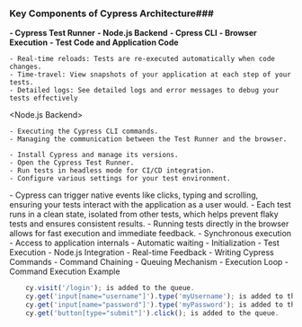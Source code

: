 ### Key Components of Cypress Architecture###

**- Cypress Test Runner**
**- Node.js Backend**
**- Cpress CLI**
**- Browser Execution**
**- Test Code and Application Code**

<Cypress Test Runner>

	- Real-time reloads: Tests are re-executed automatically when code changes.
  	- Time-travel: View snapshots of your application at each step of your tests.
  	- Detailed logs: See detailed logs and error messages to debug your tests effectively

<Node.js Backend>

	- Executing the Cypress CLI commands.
	- Managing the communication between the Test Runner and the browser.

<Cypress CLI>

	- Install Cypress and manage its versions.
	- Open the Cypress Test Runner.
	- Run tests in headless mode for CI/CD integration.
	- Configure various settings for your test environment.

<Browser Execution Show the architecture diagram>
	- Cypress can trigger native events like clicks, typing and scrolling, ensuring your tests interact with the application as a user would.
	- Each test runs in a clean state, isolated from other tests, which helps prevent flaky tests and ensures consistent results.
	- Running tests directly in the browser allows for fast execution and immediate feedback.

<Test Code and Application Code>
	- Synchronous execution
	- Access to application internals
	- Automatic waiting

<How It All Comes Together>
	- Initialization
	- Test Execution
	- Node.js Integration
	- Real-time Feedback


<How Cypress Commands Are Executed>
	- Writing Cypress Commands
	- Command Chaining
	- Queuing Mechanism
	- Execution Loop
	- Command Execution Example

```javascript
	cy.visit('/login'); is added to the queue.
	cy.get('input[name="username"]').type('myUsername'); is added to the queue.
	cy.get('input[name="password"]').type('myPassword'); is added to the queue.
	cy.get('button[type="submit"]').click(); is added to the queue.
```
